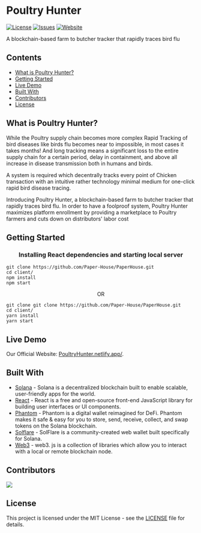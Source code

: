 # Poultry Hunter 

[![License](https://img.shields.io/github/issues/Poultry-Hunter/poultry-hunter-app)](https://github.com/Poultry-Hunter/poultry-hunter-app/blob/main/LICENSE) [![Issues](https://img.shields.io/github/issues/Poultry-Hunter/poultry-hunter-app)](https://github.com/Poultry-Hunter/poultry-hunter-app/issues) [![Website](https://img.shields.io/badge/View-Website-blue)](https://poultryhunter.netlify.app/)
 
A blockchain-based farm to butcher tracker that rapidly traces bird flu

## Contents

- [What is Poultry Hunter?](#What-is-Poultry-Hunter?)
- [Getting Started](#Getting-Started)
- [Live Demo](#Live-Demo)
- [Built With](#Built-With)
- [Contributors](#Contributors)
- [License](#License)

## What is Poultry Hunter?

While the Poultry supply chain becomes more complex Rapid Tracking of bird diseases like birds flu becomes near to impossible, in most cases it takes months! And long tracking means a significant loss to the entire supply chain for a certain period, delay in containment, and above all increase in disease transmission both in humans and birds.

A system is required which decentrally tracks every point of Chicken transaction with an intuitive rather technology minimal medium for one-click rapid bird disease tracing.

Introducing Poultry Hunter, a blockchain-based farm to butcher tracker that rapidly traces bird flu. In order to have a foolproof system, Poultry Hunter maximizes platform enrollment by providing a marketplace to Poultry farmers and cuts down on distributors' labor cost


## Getting Started

### <p align="center"> <b> Installing React dependencies and starting local server </b> </p>

```
git clone https://github.com/Paper-House/PaperHouse.git
cd client/
npm install
npm start
```

<p align="center">OR</p>

```
git clone git clone https://github.com/Paper-House/PaperHouse.git
cd client/
yarn install
yarn start
```


## Live Demo

Our Official Website: [PoultryHunter.netlify.app/](https://poultryhunter.netlify.app/).

## Built With

- [Solana](https://solana.com/) - Solana is a decentralized blockchain built to enable scalable, user-friendly apps for the world.
- [React](https://reactjs.org/) - React is a free and open-source front-end JavaScript library for building user interfaces or UI components.
- [Phantom](https://phantom.app/) - Phantom is a digital wallet reimagined for DeFi. Phantom makes it safe & easy for you to store, send, receive, collect, and swap tokens on the Solana blockchain.
- [Solflare](https://solflare.com/) - SolFlare is a community-created web wallet built specifically for Solana. 
- [Web3](https://solana-labs.github.io/solana-web3.js/) - web3. js is a collection of libraries which allow you to interact with a local or remote blockchain node.


## Contributors

<a href="https://github.com/Poultry-Hunter/poultry-hunter-app/graphs/contributors">
  <img src="https://contrib.rocks/image?repo=Poultry-Hunter/poultry-hunter-app" />
</a>

## License

This project is licensed under the MIT License - see the [LICENSE](LICENSE) file for details.

